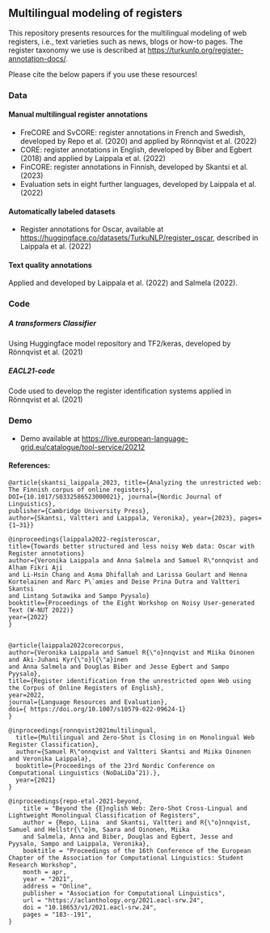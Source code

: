 ## Multilingual modeling of registers

This repository presents resources for the multilingual modeling of web registers, i.e., text varieties such as news, blogs or how-to pages. The register taxonomy we use is described at https://turkunlp.org/register-annotation-docs/.

Please cite the below papers if you use these resources!

### Data

#### Manual multilingual register annotations
* FreCORE and SvCORE: register annotations in French and Swedish, developed by Repo et al. (2020) and applied by Rönnqvist et al. (2022)
* CORE: register annotations in English, developed by Biber and Egbert (2018) and applied by Laippala et al. (2022)
* FinCORE: register annotations in Finnish, developed by Skantsi et al. (2023)
* Evaluation sets in eight further languages, developed by Laippala et al. (2022)

#### Automatically labeled datasets
* Register annotations for Oscar, available at https://huggingface.co/datasets/TurkuNLP/register_oscar, described in Laippala et al. (2022)

#### Text quality annotations
Applied and developed by Laippala et al. (2022) and Salmela (2022).

### Code

##### A transformers Classifier 
Using Huggingface model repository and TF2/keras, developed by Rönnqvist et al. (2021)

##### EACL21-code 
Code used to develop the register identification systems applied in Rönnqvist et al. (2021)

### Demo
* Demo available at https://live.european-language-grid.eu/catalogue/tool-service/20212

#### References:
```
@article{skantsi_laippala_2023, title={Analyzing the unrestricted web: The Finnish corpus of online registers}, 
DOI={10.1017/S0332586523000021}, journal={Nordic Journal of Linguistics}, 
publisher={Cambridge University Press}, 
author={Skantsi, Valtteri and Laippala, Veronika}, year={2023}, pages={1–31}}
```
```
@inproceedings{laippala2022-registeroscar,
title={Towards better structured and less noisy Web data: Oscar with Register annotations}
author={Veronika Laippala and Anna Salmela and Samuel R\"onnqvist and Alham Fikri Aji 
and Li-Hsin Chang and Asma Dhifallah and Larissa Goulart and Henna Kortelainen and Marc P\`amies and Deise Prina Dutra and Valtteri Skantsi 
and Lintang Sutawika and Sampo Pyysalo}
booktitle={Proceedings of the Eight Workshop on Noisy User-generated Text (W-NUT 2022)}
year={2022}
}

```
```

@article{laippala2022corecorpus,
author={Veronika Laippala and Samuel R{\"o}nnqvist and Miika Oinonen and Aki-Juhani Kyr{\"o}l{\"a}inen 
and Anna Salmela and Douglas Biber and Jesse Egbert and Sampo Pyysalo},
title={Register identification from the unrestricted open Web using the Corpus of Online Registers of English},
year=2022,
journal={Language Resources and Evaluation},
doi={ https://doi.org/10.1007/s10579-022-09624-1}
}

```
```
@inproceedings{ronnqvist2021multilingual,
  title={Multilingual and Zero-Shot is Closing in on Monolingual Web Register Classification},
  author={Samuel R\"onnqvist and Valtteri Skantsi and Miika Oinonen and Veronika Laippala},
  booktitle={Proceedings of the 23rd Nordic Conference on Computational Linguistics (NoDaLiDa’21).},
  year={2021}
}
```
```
@inproceedings{repo-etal-2021-beyond,
    title = "Beyond the {E}nglish Web: Zero-Shot Cross-Lingual and Lightweight Monolingual Classification of Registers",
    author = {Repo, Liina  and Skantsi, Valtteri and R{\"o}nnqvist, Samuel and Hellstr{\"o}m, Saara and Oinonen, Miika 
    and Salmela, Anna and Biber, Douglas and Egbert, Jesse and Pyysalo, Sampo and Laippala, Veronika},
    booktitle = "Proceedings of the 16th Conference of the European Chapter of the Association for Computational Linguistics: Student Research Workshop",
    month = apr,
    year = "2021",
    address = "Online",
    publisher = "Association for Computational Linguistics",
    url = "https://aclanthology.org/2021.eacl-srw.24",
    doi = "10.18653/v1/2021.eacl-srw.24",
    pages = "183--191",
}
```
